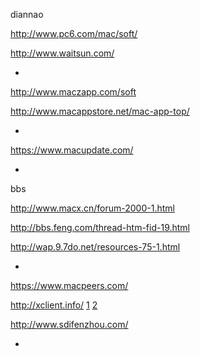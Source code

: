 
diannao

http://www.pc6.com/mac/soft/

http://www.waitsun.com/

-

http://www.maczapp.com/soft

http://www.macappstore.net/mac-app-top/

-

https://www.macupdate.com/

-

bbs

http://www.macx.cn/forum-2000-1.html

http://bbs.feng.com/thread-htm-fid-19.html

http://wap.9.7do.net/resources-75-1.html

-

https://www.macpeers.com/

http://xclient.info/ [1](http://xclient.info/a/a015de0d-acbd-a5c8-f5ca-bd78f6ae6bb4.html#让Keygen系列激活工具成功运行在10.12上的方法) [2](http://xclient.info/a/50ebed5d-9015-9340-893b-dfb9eaa275cc.html#让Special-K系列Patch工具运行在macOSsierra10.12上)

http://www.sdifenzhou.com/

-

